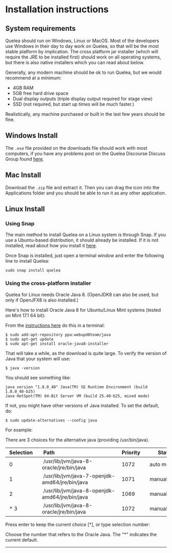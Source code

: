 # Installation instructions

## System requirements

Quelea should run on Windows, Linux or MacOS. Most of the developers use
Windows in their day to day work on Quelea, so that will be the most
stable platform by implication. The cross platform jar installer 
(which will require the JRE to be installed first) should work on all
operating systems, but there is also native installers which you can
read about below.

Generally, any modern machine should be ok to run Quelea, but we would
recommend at a minimum:

* 4GB RAM
* 5GB free hard drive space
* Dual display outputs (triple display output required for stage view)
* SSD (not required, but start up times will be much faster.)

Realistically, any machine purchased or built in the last few years
should be fine.

## Windows Install

The `.exe` file provided on the downloads file should work with most
computers, if you have any problems post on the Quelea Discourse Discuss
Group found
[here](https://quelea.discourse.group/).

## Mac Install

Download the `.zip` file and extract it. Then you can drag the icon into
the Applications folder and you should be able to run it as any other
application.

## Linux Install

### Using Snap

The main method to install Quelea on a Linux system is through Snap. 
If you use a Ubuntu-based distribution, it should already be installed. 
If it is not installed, read about how you install it [here](https://snapcraft.io/docs/installing-snapd).

Once Snap is installed, just open a terminal window and enter the following 
line to install Quelea:

```
sudo snap install quelea
```

### Using the cross-platform installer

Quelea for Linux needs Oracle Java 8. (OpenJDK8 can also be used, but only if OpenJFX8 is also installed.)

Here's how to install Oracle Java 8 for Ubuntu/Linux Mint systems
(tested on Mint 17.1 64 bit):

From the [instructions
here](http://tecadmin.net/install-oracle-java-8-jdk-8-ubuntu-via-ppa/)
do this in a terminal:

```text
$ sudo add-apt-repository ppa:webupd8team/java 
$ sudo apt-get update 
$ sudo apt-get install oracle-java8-installer 
```

That will take a while, as the download is quite large. To verify the version
of Java that your system will use:

```text
$ java -version 
```

You should see something like: 

```text
java version "1.8.0_40" Java(TM) SE Runtime Environment (build 1.8.0_40-b25) 
Java HotSpot(TM) 64-Bit Server VM (build 25.40-b25, mixed mode) 
```

If not, you might have other versions of Java installed. To set the default, do:

```text
$ sudo update-alternatives --config java 
```

For example:

There are 3 choices for the alternative java (providing
/usr/bin/java).

| Selection   | Path                                            | Priority  | Status      |
| --- | --- | --- | --- |
| 0           | /usr/lib/jvm/java-8-oracle/jre/bin/java         | 1072      | auto mode   |
| 1           | /usr/lib/jvm/java-7-openjdk-amd64/jre/bin/java  | 1071      | manual mode |
| 2           | /usr/lib/jvm/java-8-openjdk-amd64/jre/bin/java  | 1069      | manual mode |
| * 3         | /usr/lib/jvm/java-8-oracle/jre/bin/java         | 1072      | manual mode |

Press enter to keep the current choice [*], or type selection number:

Choose the number that refers to the Oracle Java. The "\*" indicates the current default.

---
